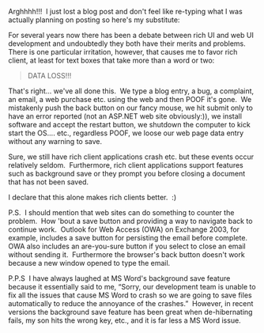 
Arghhhh!!!  I just lost a blog post and don't feel like re-typing what I was actually planning on posting so here's my substitute:

For several years now there has been a debate between rich UI and web UI development and undoubtedly they both have their merits and problems.  There is one particular irritation, however, that causes me to favor rich client, at least for text boxes that take more than a word or two:

> DATA LOSS!!!

That's right... we've all done this.  We type a blog entry, a bug, a complaint, an email, a web purchase etc. using the web and then POOF it's gone.  We mistakenly push the back button on our fancy mouse, we hit submit only to have an error reported (not an ASP.NET web site obviously:)), we install software and accept the restart button, we shutdown the computer to kick start the OS.... etc., regardless POOF, we loose our web page data entry without any warning to save.

Sure, we still have rich client applications crash etc. but these events occur relatively seldom.  Furthermore, rich client applications support features such as background save or they prompt you before closing a document that has not been saved.

I declare that this alone makes rich clients better.  :)

P.S.  I should mention that web sites can do something to counter the problem.  How 'bout a save button and providing a way to navigate back to continue work.  Outlook for Web Access (OWA) on Exchange 2003, for example, includes a save button for persisting the email before complete.  OWA also includes an are-you-sure button if you select to close an email without sending it.  Furthermore the browser's back button doesn't work because a new window opened to type the email.

P.P.S  I have always laughed at MS Word's background save feature because it essentially said to me, “Sorry, our development team is unable to fix all the issues that cause MS Word to crash so we are going to save files automatically to reduce the annoyance of the crashes.”  However, in recent versions the background save feature has been great when de-hibernating fails, my son hits the wrong key, etc., and it is far less a MS Word issue.
